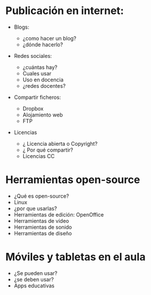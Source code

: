 # Publicación en internet:

* Blogs:
	* ¿como hacer un blog?
	* ¿dónde hacerlo?

* Redes sociales:
	* ¿cuántas hay?
	* Cuales usar
	* Uso en docencia
	* ¿redes docentes?

* Compartir ficheros:
	* Dropbox
	* Alojamiento web
	* FTP

* Licencias
	* ¿ Licencia abierta o Copyright?
	* ¿ Por qué compartir?
	* Licencias CC

# Herramientas open-source

* ¿Qué es open-source? 
* Linux
* ¿por que usarlas?
* Herramientas de edición: OpenOffice
* Herramientas de vídeo
* Herramientas de sonido
* Herramientas de diseño

# Móviles y tabletas en el aula
* ¿Se pueden usar?
* ¿se deben usar?
* Apps educativas
